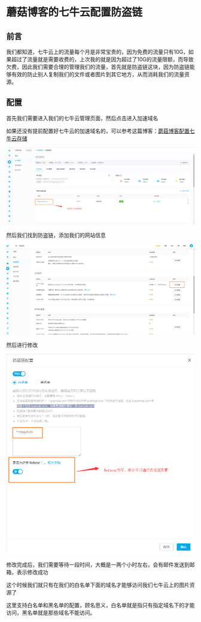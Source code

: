 # 蘑菇博客的七牛云配置防盗链

## 前言

我们都知道，七牛云上的流量每个月是非常宝贵的，因为免费的流量只有10G，如果超过了流量就是需要收费的，上次我的就是因为超过了10G的流量限额，而导致欠费，因此我们需要合理的管理我们的流量，首先就是防盗链这块，因为防盗链能够有效的防止别人复制我们的文件或者图片到其它地方，从而消耗我们的流量资源。

## 配置

首先我们需要进入我们的七牛云管理页面，然后点击进入加速域名

如果还没有提前配置好七牛云的加速域名的，可以参考这篇博客：[蘑菇博客配置七牛云存储](http://moguit.cn/#/info?blogUid=735ed389c4ad1efd321fed9ac58e646b)


![image-20200427232714941](images/image-20200427232714941.png)

然后我们找到防盗链，添加我们的网站信息


![image-20200427233258924](images/image-20200427233258924.png)

然后进行修改


![image-20200427233354440](images/image-20200427233354440.png)

修改完成后，我们需要等待一段时间，大概是一两个小时左右，会有邮件发送到邮箱，表示修改成功

这个时候我们就只有在我们的白名单下面的域名才能够访问我们七牛云上的图片资源了

这里支持白名单和黑名单的配置，顾名思义，白名单就是指只有指定域名下的才能访问，黑名单就是那些域名不能访问。

